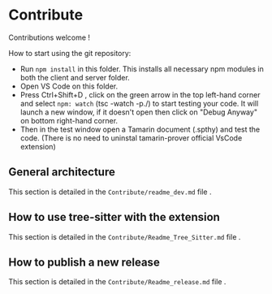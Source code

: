 #  Contribute

Contributions welcome !

How to start using the git repository:

- Run `npm install` in this folder. This installs all necessary npm modules in both the client and server folder. 
- Open VS Code on this folder.
- Press Ctrl+Shift+D , click on the green arrow in the top left-hand corner and select `npm: watch` (tsc -watch -p./) to start testing your code. It will launch a new window, if it doesn't open then click on "Debug Anyway" on bottom right-hand corner.
- Then in the test window open a Tamarin document (.spthy) and test the code. (There is no need to uninstal tamarin-prover official VsCode extension)



## General architecture 

This section is detailed in the `Contribute/readme_dev.md` file .

## How to use tree-sitter with the extension

This section is detailed in the `Contribute/Readme_Tree_Sitter.md` file .

## How to publish a new release

This section is detailed in the `Contribute/Readme_release.md` file .